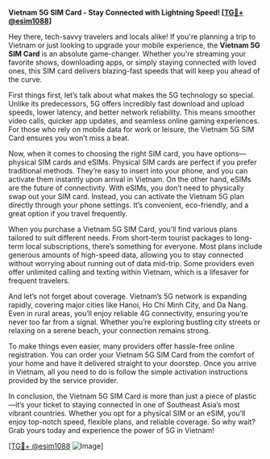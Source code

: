 **Vietnam 5G SIM Card - Stay Connected with Lightning Speed! [[TG💪+ @esim1088](https://t.me/s/esim1088)]**

Hey there, tech-savvy travelers and locals alike! If you're planning a trip to Vietnam or just looking to upgrade your mobile experience, the **Vietnam 5G SIM Card** is an absolute game-changer. Whether you're streaming your favorite shows, downloading apps, or simply staying connected with loved ones, this SIM card delivers blazing-fast speeds that will keep you ahead of the curve.

First things first, let’s talk about what makes the 5G technology so special. Unlike its predecessors, 5G offers incredibly fast download and upload speeds, lower latency, and better network reliability. This means smoother video calls, quicker app updates, and seamless online gaming experiences. For those who rely on mobile data for work or leisure, the Vietnam 5G SIM Card ensures you won’t miss a beat.

Now, when it comes to choosing the right SIM card, you have options—physical SIM cards and eSIMs. Physical SIM cards are perfect if you prefer traditional methods. They’re easy to insert into your phone, and you can activate them instantly upon arrival in Vietnam. On the other hand, eSIMs are the future of connectivity. With eSIMs, you don’t need to physically swap out your SIM card. Instead, you can activate the Vietnam 5G plan directly through your phone settings. It’s convenient, eco-friendly, and a great option if you travel frequently.

When you purchase a Vietnam 5G SIM Card, you’ll find various plans tailored to suit different needs. From short-term tourist packages to long-term local subscriptions, there’s something for everyone. Most plans include generous amounts of high-speed data, allowing you to stay connected without worrying about running out of data mid-trip. Some providers even offer unlimited calling and texting within Vietnam, which is a lifesaver for frequent travelers.

And let’s not forget about coverage. Vietnam’s 5G network is expanding rapidly, covering major cities like Hanoi, Ho Chi Minh City, and Da Nang. Even in rural areas, you’ll enjoy reliable 4G connectivity, ensuring you’re never too far from a signal. Whether you’re exploring bustling city streets or relaxing on a serene beach, your connection remains strong.

To make things even easier, many providers offer hassle-free online registration. You can order your Vietnam 5G SIM Card from the comfort of your home and have it delivered straight to your doorstep. Once you arrive in Vietnam, all you need to do is follow the simple activation instructions provided by the service provider.

In conclusion, the Vietnam 5G SIM Card is more than just a piece of plastic—it’s your ticket to staying connected in one of Southeast Asia’s most vibrant countries. Whether you opt for a physical SIM or an eSIM, you’ll enjoy top-notch speed, flexible plans, and reliable coverage. So why wait? Grab yours today and experience the power of 5G in Vietnam!

[[TG💪+ @esim1088](https://t.me/s/esim1088) ![Image](https://i.postimg.cc/Y0z9fWf4/image.png)]